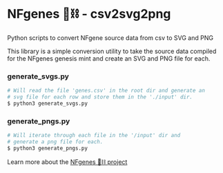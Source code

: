# NFgenes 🧬⛓ - csv2svg2png
Python scripts to convert NFgene source data from csv to SVG and PNG

This library is a simple conversion utility to take the source data compiled for the NFgenes genesis mint and create an SVG and PNG file for each.

### generate_svgs.py

```python
# Will read the file 'genes.csv' in the root dir and generate an
# svg file for each row and store them in the './input' dir.
$ python3 generate_svgs.py
```

### generate_pngs.py

```python
# Will iterate through each file in the '/input' dir and
# generate a png file for each.
$ python3 generate_pngs.py
```

Learn more about the [NFgenes 🧬⛓ project](https://github.com/nfgenes/overview#nfgenes-nonfungible-genes-overview)

